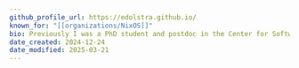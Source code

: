 ```yaml
---
github_profile_url: https://edolstra.github.io/
known_for: "[[organizations/NixOS]]"
bio: Previously I was a PhD student and postdoc in the Center for Software Technology at Utrecht University, a postdoc at the Software Engineering Research Group in the Department of Software Technology, Delft University of Technology, and a computer scientist at LogicBlox.
date_created: 2024-12-24
date_modified: 2025-03-21
---
```

